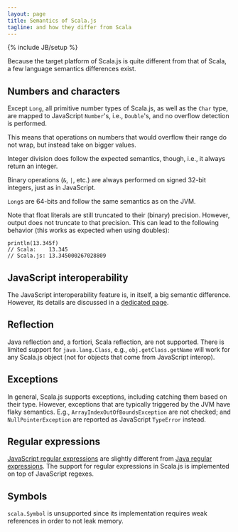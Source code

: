 ```yaml
---
layout: page
title: Semantics of Scala.js
tagline: and how they differ from Scala
---
```

{% include JB/setup %}

Because the target platform of Scala.js is quite different from that of Scala,
a few language semantics differences exist.

## Numbers and characters

Except `Long`, all primitive number types of Scala.js, as well as the `Char`
type, are mapped to JavaScript `Number`'s, i.e., `Double`'s, and no overflow
detection is performed.

This means that operations on numbers that would overflow their range do not
wrap, but instead take on bigger values.

Integer division does follow the expected semantics, though, i.e., it always
return an integer.

Binary operations (`&`, `|`, etc.) are always performed on signed 32-bit
integers, just as in JavaScript.

`Long`s are 64-bits and follow the same semantics as on the JVM.

Note that float literals are still truncated to their (binary)
precision. However, output does not truncate to that precision. This
can lead to the following behavior (this works as expected when using
doubles):

    println(13.345f)
    // Scala:    13.345
    // Scala.js: 13.345000267028809

## JavaScript interoperability

The JavaScript interoperability feature is, in itself, a big semantic
difference. However, its details are discussed in a
[dedicated page](./js-interoperability.html).

## Reflection

Java reflection and, a fortiori, Scala reflection, are not supported. There is
limited support for `java.lang.Class`, e.g., `obj.getClass.getName` will work
for any Scala.js object (not for objects that come from JavaScript interop).

## Exceptions

In general, Scala.js supports exceptions, including catching them based on their
type. However, exceptions that are typically triggered by the JVM have flaky
semantics. E.g., `ArrayIndexOutOfBoundsException` are not checked; and
`NullPointerException` are reported as JavaScript `TypeError` instead.

## Regular expressions

[JavaScript regular expressions](http://developer.mozilla.org/en/docs/Core_JavaScript_1.5_Guide:Regular_Expressions)
are slightly different from
[Java regular expressions](http://docs.oracle.com/javase/6/docs/api/java/util/regex/Pattern.html).
The support for regular expressions in Scala.js is implemented on top of
JavaScript regexes.

## Symbols

`scala.Symbol` is unsupported since its implementation requires weak references
in order to not leak memory.
